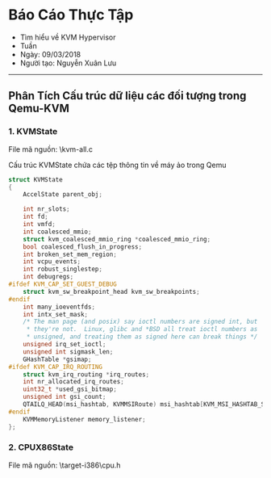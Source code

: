 # Báo Cáo Thực Tập
* Tìm hiểu về KVM Hypervisor
* Tuần 
* Ngày: 09/03/2018
* Người tạo: Nguyễn Xuân Lưu
*********************************
## Phân Tích Cấu trúc dữ liệu các đối tượng trong Qemu-KVM
### 1. KVMState
File mã nguồn: \kvm-all.c

Cấu trúc KVMState chứa các tệp thông tin về máy ảo trong Qemu
```c
struct KVMState
{
    AccelState parent_obj;

    int nr_slots;
    int fd;
    int vmfd;
    int coalesced_mmio;
    struct kvm_coalesced_mmio_ring *coalesced_mmio_ring;
    bool coalesced_flush_in_progress;
    int broken_set_mem_region;
    int vcpu_events;
    int robust_singlestep;
    int debugregs;
#ifdef KVM_CAP_SET_GUEST_DEBUG
    struct kvm_sw_breakpoint_head kvm_sw_breakpoints;
#endif
    int many_ioeventfds;
    int intx_set_mask;
    /* The man page (and posix) say ioctl numbers are signed int, but
     * they're not.  Linux, glibc and *BSD all treat ioctl numbers as
     * unsigned, and treating them as signed here can break things */
    unsigned irq_set_ioctl;
    unsigned int sigmask_len;
    GHashTable *gsimap;
#ifdef KVM_CAP_IRQ_ROUTING
    struct kvm_irq_routing *irq_routes;
    int nr_allocated_irq_routes;
    uint32_t *used_gsi_bitmap;
    unsigned int gsi_count;
    QTAILQ_HEAD(msi_hashtab, KVMMSIRoute) msi_hashtab[KVM_MSI_HASHTAB_SIZE];
#endif
    KVMMemoryListener memory_listener;
};
```

### 2. CPUX86State
File mã nguồn: \target-i386\cpu.h

